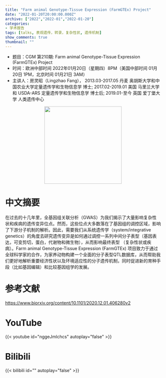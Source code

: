 ```yaml
---
title: "Farm animal Genotype-Tissue Expression (FarmGTEx) Project"
date: "2022-01-20T20:00:00.000Z"
archive: ["2022","2022-01","2022-01-20"]
categories:
- 学术报告
tags: [talks, 表观遗传，转录，复杂性状, 遗传机制]
show_comments: true
thumbnail: ""
---
```


- 题目：CGM 第210期: Farm animal Genotype-Tissue Expression (FarmGTEx) Project
- 时间：欧洲中部时间 2022年01月20日（星期四）8PM（美国中部时间 01月20日 1PM，北京时间 01月21日 3AM）
- 主讲人：房灵昭（Lingzhao Fang）， 2013.03-2017.05  丹麦 奥胡斯大学和中国农业大学定量遗传学和生物信息学 博士; 2017.02-2019.01  美国 马里兰大学和 USDA-ARS 定量遗传学和生物信息学 博士后; 2019.01-至今  英国 爱丁堡大学 人类遗传中心
<div align="center">
<img src="https://i.ibb.co/6DNzDrN/flz.png" height=250>
</div>

# 中文摘要

在过去的十几年里，全基因组关联分析（GWAS）为我们揭示了大量影响复杂性状和疾病的遗传变异位点。然而，这些位点大多数落在了基因组的调控区域，影响了下游分子机制的解析。因此，需要我们从系统遗传学（system/integrative genetics）的角度去研究遗传变异是如何通过调控一系列中间分子表型（基因表达，可变剪切，蛋白，代谢物和微生物），从而影响最终表型 （复杂性状或疾病）。Farm animal Genotype-Tissue Expression (FarmGTEx) 项目致力于通过全球科学家的合作，为家养动物构建一个全面的分子表型QTL数据库，从而帮助我们更好地解析重要经济性状以及环境适应性的分子遗传机制，同时促进新的育种手段（比如基因编辑）和比较基因组学的发展。

# 参考文献
https://www.biorxiv.org/content/10.1101/2020.12.01.406280v2 

# YouTube

{{< youtube id="nggeJmlchcs" autoplay="false" >}}

# Bilibili

{{< bilibili id="" autoplay="false" >}}
